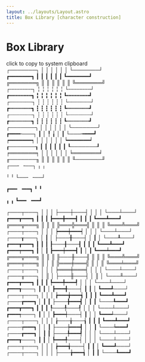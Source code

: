 ```yaml
---
layout: ../layouts/Layout.astro
title: Box Library [character construction]
---
```


# Box Library

<div class="prelude">
  click to copy to system clipboard
</div>

<div class="boxes">
  <div class="box" title="SIMPLE LIGHT">
┌───────┐
│       │
│       │
│       │
└───────┘
  </div>

  <div class="box" title="SIMPLE HEAVY">
┏━━━━━━━┓
┃       ┃
┃       ┃
┃       ┃
┗━━━━━━━┛
  </div>

  <div class="box" title="SIMPLE DOUBLE">
╔═══════╗
║       ║
║       ║
║       ║
╚═══════╝
  </div>

  <div class="box" title="DOUBLE DASH CONNECTION LIGHT">
┌╌╌╌╌╌╌╌┐
╎       ╎
╎       ╎
╎       ╎
└╌╌╌╌╌╌╌┘
  </div>

  <div class="box" title="DOUBLE DASH CONNECTION HEAVY">
┏╍╍╍╍╍╍╍┓
╏       ╏
╏       ╏
╏       ╏
┗╍╍╍╍╍╍╍┛
  </div>

  <div class="box" title="TRIPLE DASH CONNECTION LIGHT">
┌┄┄┄┄┄┄┄┐
┆       ┆
┆       ┆
┆       ┆
└┄┄┄┄┄┄┄┘
  </div>

  <div class="box" title="TRIPLE DASH CONNECTION HEAVY">
┏┅┅┅┅┅┅┅┓
┇       ┇
┇       ┇
┇       ┇
┗┅┅┅┅┅┅┅┛
  </div>

  <div class="box" title="QUADRUPLE DASH CONNECTION LIGHT">
┌┈┈┈┈┈┈┈┐
┊       ┊
┊       ┊
┊       ┊
└┈┈┈┈┈┈┈┘
  </div>

  <div class="box" title="QUADRUPLE DASH CONNECTION HEAVY">
┏┉┉┉┉┉┉┉┓
┋       ┋
┋       ┋
┋       ┋
┗┉┉┉┉┉┉┉┛
  </div>

  <div class="box" title="ROUNDED CORNERS LIGHT">
╭───────╮
│       │
│       │
│       │
╰───────╯
  </div>

  <div class="box" title="HYBRID CONNECTION HEAVY LIGHT AND LIGHT HEAVY">
┏━━━╾───┐
┃       │
╿       ╽
│       ┃
└───╼━━━┛
  </div>

  <div class="box" title="HYBRID CORNER CONNECTION HEAVY LIGHT">
┍━━━━━━━┑
│       │
│       │
│       │
┕━━━━━━━┙
  </div>

  <div class="box" title="HYBRID CORNER CONNECTION LIGHT HEAVY">
┎───────┒
┃       ┃
┃       ┃
┃       ┃
┖───────┚
  </div>

  <div class="box" title="HYBRID CORNER CONNECTION DOUBLE LIGHT">
╒═══════╕
│       │
│       │
│       │
╘═══════╛
  </div>

  <div class="box" title="HYBRID CORNER CONNECTION LIGHT DOUBLE">
╓───────╖
║       ║
║       ║
║       ║
╙───────╜
  </div>

  <div class="box" title="HALF LENGTH CONNECTION LIGHT">
┌──╴ ╶──┐
╷       ╷

╵ ╵
└──╴ ╶──┘

</div>

  <div class="box" title="HALF LENGTH CONNECTION LIGHT">
┏━━╸ ╺━━┓
╹       ╹

╻ ╻
┗━━╸ ╺━━┛

</div>

  <div class="box" title="SIMPLE CROSS CONNECTION LIGHT">
┌───┬───┐
│   │   │
├───┼───┤
│   │   │
└───┴───┘
  </div>

  <div class="box" title="SIMPLE CROSS CONNECTION HEAVY">
┏━━━┳━━━┓
┃   ┃   ┃
┣━━━╋━━━┫
┃   ┃   ┃
┗━━━┻━━━┛
  </div>

  <div class="box" title="SIMPLE CROSS CONNECTION DOUBLE">
╔═══╦═══╗
║   ║   ║
╠═══╬═══╣
║   ║   ║
╚═══╩═══╝
  </div>

  <div class="box" title="LIGHT WITH HYBRID CROSS CONNECTION LIGHT HEAVY">
┌───┬───┐
│   │   │
┝━━━┿━━━┥
│   │   │
└───┴───┘
  </div>

  <div class="box" title="LIGHT WITH HYBRID CROSS CONNECTION HEAVY LIGHT">
┌───┰───┐
│   ┃   │
├───╂───┤
│   ┃   │
└───┸───┘
  </div>

  <div class="box" title="HEAVY WITH HYBRID CROSS CONNECTION HEAVY LIGHT">
┏━━━┳━━━┓
┃   ┃   ┃
┠───╂───┨
┃   ┃   ┃
┗━━━┻━━━┛
  </div>

  <div class="box" title="HEAVY WITH HYBRID CROSS CONNECTION LIGHT HEAVY">
┏━━━┯━━━┓
┃   │   ┃
┣━━━┿━━━┫
┃   │   ┃
┗━━━┷━━━┛
  </div>

  <div class="box" title="DOUBLE WITH HYBRID CROSS CONNECTION DOUBLE LIGHT">
╔═══╦═══╗
║   ║   ║
╟───╫───╢
║   ║   ║
╚═══╩═══╝
  </div>

  <div class="box" title="DOUBLE WITH HYBRID CROSS CONNECTION LIGHT DOUBLE">
╔═══╤═══╗
║   │   ║
╠═══╪═══╣
║   │   ║
╚═══╧═══╝
  </div>

  <div class="box" title="LIGHT WITH HYBRID CROSS CONNECTION DOUBLE LIGHT">
┌───┬───┐
│   │   │
╞═══╪═══╡
│   │   │
└───┴───┘
  </div>

  <div class="box" title="LIGHT WITH HYBRID CROSS CONNECTION LIGHT DOUBLE">
┌───╥───┐
│   ║   │
├───╫───┤
│   ║   │
└───╨───┘
  </div>

  <div class="box" title="HYBRID CROSS CONNECTION 3 HEAVY 1 LIGHT (S)">
┏━━━┳━━━┓
┃   ┃   ┃
┡━━━╇━━━┩
│   │   │
└───┴───┘
  </div>

  <div class="box" title="HYBRID CROSS CONNECTION 3 HEAVY 1 LIGHT (E)">
┏━━━┱───┐
┃   ┃   │
┣━━━╉───┤
┃   ┃   │
┗━━━┹───┘
  </div>

  <div class="box" title="HYBRID CROSS CONNECTION 3 HEAVY 1 LIGHT (N)">
┌───┬───┐
│   │   │
┢━━━╈━━━┪
┃   ┃   ┃
┗━━━┻━━━┛
  </div>

  <div class="box" title="HYBRID CROSS CONNECTION 3 HEAVY 1 LIGHT (W)">
┌───┲━━━┓
│   ┃   ┃
├───╊━━━┫
│   ┃   ┃
└───┺━━━┛
  </div>

  <div class="box" title="HYBRID CROSS CONNECTION 3 LIGHT 1 HEAVY (N)">
┏━━━┳━━━┓
┃   ┃   ┃
┞───╀───┦
│   │   │
└───┴───┘
  </div>

  <div class="box" title="HYBRID CROSS CONNECTION 3 LIGHT 1 HEAVY (E)">
┏━━━┭───┐
┃   │   │
┣━━━┽───┤
┃   │   │
┗━━━┵───┘
  </div>

  <div class="box" title="HYBRID CROSS CONNECTION 3 LIGHT 1 HEAVY (S)">
┌───┬───┐
│   │   │
┟───╁───┧
┃   ┃   ┃
┗━━━┻━━━┛
  </div>

  <div class="box" title="HYBRID CROSS CONNECTION 3 LIGHT 1 HEAVY (W)">
┌───┮━━━┓
│   │   ┃
├───┾━━━┫
│   │   ┃
└───┶━━━┛
  </div>

  <div class="box" title="HYBRID CROSS CONNECTION 2 LIGHT 2 HEAVY (NE)">
┌───┲━━━┓
│   ┃   ┃
├───╄━━━┩
│   │   │
└───┴───┘
  </div>

  <div class="box" title="HYBRID CROSS CONNECTION 2 LIGHT 2 HEAVY (NW)">
┏━━━┱───┐
┃   ┃   │
┡━━━╃───┤
│   │   │
└───┴───┘
  </div>

  <div class="box" title="HYBRID CROSS CONNECTION 2 LIGHT 2 HEAVY (SW)">
┌───┬───┐
│   │   │
┢━━━╅───┤
┃   ┃   │
┗━━━┹───┘
  </div>

  <div class="box" title="HYBRID CROSS CONNECTION 2 LIGHT 2 HEAVY (SE)">
┌───┬───┐
│   │   │
├───╆━━━┪
│   ┃   ┃
└───┺━━━┛
  </div>
</div>

